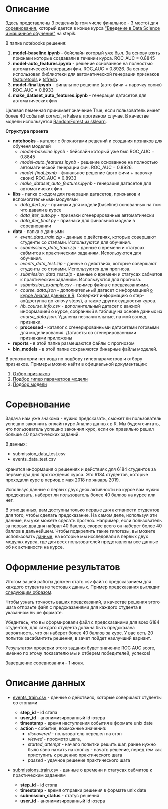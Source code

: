 # Описание

Здесь представлены 3 решения(в том числе финальное - 3 место) для [соревнования](https://stepik.org/lesson/226979/step/1?unit=199528), 
который дается в конце курса ["Введение в Data Science и машинное обучение"](https://stepik.org/course/4852/) на stepik.

В папке notebooks решения:
1. **model-baseline.ipynb** - бейслайн который уже был. За основу взять признаки которые создавали в течении курса. ROC_AUC = 0.8845
2. **model-auto_features.ipynb** - решение основанное на полностью автоматической генерации фич. ROC_AUC = 0.8926.
За основу использовал библиотеки для автоматической генерации признаков [featuretools](https://github.com/Featuretools/featuretools) и [tsfresh](http://tsfresh.readthedocs.io/). 
3. **model-final.ipynb** - финальное решение (авто фичи + парочку своих) ROC_AUC = 0.8933
4. **make_dataset_auto_features.ipynb** - генерация датасетов для автоматических фич

Целевая пеменная принимает значение True, если пользователь имеет более 40 событий _correct_, и False в противном случае.
В качестве модели используется [RandomForest из sklearn](https://scikit-learn.org/stable/modules/generated/sklearn.ensemble.RandomForestClassifier.html).

**Структура проекта**
* **notebooks** - каталог с блокнотами решений и создания прзнаков для обученя моделей
    * _model-baseline.ipynb_ - бейслайн который уже был ROC_AUC = 0.8845
    * _model-auto_features.ipynb_ - решение основанное на полностью автоматической генерации фич. ROC_AUC = 0.8926.    
    * _model-final.ipynb_ - финальное решение (авто фичи + парочку своих) ROC_AUC = 0.8933
    * _make_dataset_auto_features.ipynb_ - генерация датасетов для автоматичских фич
* **libs** - папка с кодом для генерации датасетов, признаков и вспомогательными модулями
    * _data_iter1.py_ - признаки для модели(baseline) основанных на том что давали в курсе
    * _data_iter_auto.py_ - признаки сгенерированные автоматически 
    * _data_iter_final.py_ - признаки для финальной модели в соревновании
* **data** - папка с данными
    * _event_data_train.zip_ - данные о действиях, которые совершают студенты со стэпами. Используются для обучения.
    * _submissions_data_train.zip_ - данные о времени и статусах сабмитов к практическим заданиям. Используются для обучения.
    * _events_data_test.zip_ - данные о действиях, которые совершают студенты со стэпами. Используются для прогноза.
    * _submission_data_test.zip_ - данные о времени и статусах сабмитов к практическим заданиям. Используются для прогноза. 
    * _submission_example.csv_ - пример файла с предсказаниями.   
    * _course_data.json_ - дополнительный датасет с информацией [о курсе Анализ данных в R](https://stepik.org/course/129/syllabus). Содержит информацию о step-аx(доступна gо ключу steps), а также других сущностях курса.
    * _hb_course_info.csv_ - дополнительный датасет c важной информацией о курсе, собранный в таблицу  на основе данных из *course_data.json*. Удалены незначительные, на мой взгляд, признаки.
    * **processed** - каталог с сгенерированными датасетами готовыми для моделирования.
     Датасеты со сгенерированными признаками приложены
* **reports** - в этой папке размещаются файлы с прогнозом
* **bin_models** - в этой папке сохраняются бинарные файлы моделей.

В репозитории нет кода по подбору гиперпараметров и отбору признаков. 
Примеры можно найти в официальной документации:
1. [Отбор признаков](https://github.com/scikit-learn-contrib/boruta_py)
2. [Подбор гипер параметров модели](https://scikit-learn.org/stable/modules/generated/sklearn.model_selection.GridSearchCV)
3. [Подбор модели](https://github.com/EpistasisLab/tpot)

# Соревнование

Задача нам уже знакома - нужно предсказать, сможет ли пользователь успешно закончить онлайн курс Анализ данных в R.
Мы будем считать, что пользователь успешно закончил курс, если он правильно решил больше 40 практических заданий.

В данных:

* submission_data_test.csv
* events_data_test.csv

хранится информация о решениях и действиях для 6184 студентов за первые два дня прохождения курса. 
Это 6184 студентов, которые проходили курс в период с мая 2018 по январь 2019. 


Используя данные о первых двух днях активности на курсе вам нужно предсказать, наберет ли пользователь более 40 баллов на курсе или нет.

В этих данных, вам доступны только первые дня активности студентов для того, чтобы сделать предсказание. 
На самом деле, используя эти данные, вы уже можете сделать прогноз. 
Например, если пользователь за первые два дня набрал 40 баллов, скорее всего он наберет более 40 баллов в дальнейшем. 
Чтобы подкрепить такие гипотезы, вы можете использовать [данные](http://stepik.org/lesson/222124/step/3?unit=195045), на которые мы исследовали в первых двух модулях курса, где для всех пользователей представлены все данные об их активности на курсе.

# Оформление результатов

Итогом вашей работы должен стать csv файл c предсказанием для каждого студента из тестовых данных. 
Пример предсказания выглядит [следующим образом](https://stepik.org/media/attachments/course/4852/submission_example.csv).

Чтобы узнать точность ваших предсказаний, в качестве решения этого шага отпраьте файл с предсказаниями для каждого студента в указанном выше формате.

Убедитесь, что вы сформировали файл с предсказаними для всех 6184 студентов, для каждого студента должна быть предсказана вероятность, что он наберет более 40 баллов за курс. У вас есть 20 попыток засабмитить решения, в зачет пойдет наилучший вариант.

Результатом проверки этого задания будет значение ROC AUC score, именно по этому показателю мы и отберем победителей, успехов!

Завершение соревнования - 1 июня.

# Описание данных

* [events_train.csv](https://stepik.org/media/attachments/course/4852/event_data_train.zip) - данные о действиях, которые совершают студенты со стэпами
    * **step_id** - id стэпа
    * **user_id** - анонимизированный id юзера
    * **timestamp** - время наступления события в формате unix date
    * **action** - событие, возможные значения:
        * _discovered_ - пользователь перешел на стэп
        * _viewed_ - просмотр шага,
        * _started_attempt_ - начало попытки решить шаг, ранее нужно было явно нажать на кнопку - начать решение, перед тем как приступить к решению практического шага
        * _passed_ - удачное решение практического шага

* [submissions_train.csv](https://stepik.org/media/attachments/course/4852/submissions_data_train.zip) - данные о времени и статусах сабмитов к практическим заданиям
    * **step_id** - id стэпа
    * **timestamp** - время отправки решения в формате unix date
    * **submission_status** - статус решения
    * **user_id** - анонимизированный id юзера